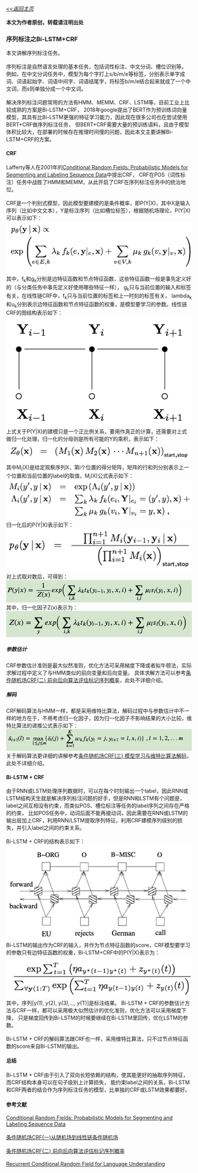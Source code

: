[*<<返回主页*](../index.md)<br><br>
**本文为作者原创，转载请注明出处**<br>
### 序列标注之Bi-LSTM+CRF
本文讲解序列标注任务。<br><br>
序列标注是自然语言处理的基本任务，包括词性标注、中文分词、槽位识别等。
例如，在中文分词任务中，模型为每个字打上s/b/m/e等标签，分别表示单字成词、词语起始字、词语中间字、词语结尾字，将标签b/m/e结合起来就成了一个中文词，而s则单独分成一个中文词。<br><br>
解决序列标注问题常用的方法有HMM、MEMM、CRF、LSTM等，目前工业上比较成熟的方案是Bi-LSTM+CRF，
2018年google提出了BERT作为预训练词向量模型，其具有比Bi-LSTM更强的特征学习能力，因此现在很多公司也在尝试使用BERT+CRF做序列标注任务，
但BERT+CRF需要大量的预训练语料，且由于模型体积比较大，在部署的时候存在推理时间慢的问题，因此本文主要讲解Bi-LSTM+CRF的方案。<br>
#### CRF
Lafferty等人在2001年的[Conditional Random Fields: Probabilistic Models for Segmenting and Labeling Sequence Data](http://repository.upenn.edu/cgi/viewcontent.cgi?article=1162&context=cis_papers)中提出CRF，
CRF在POS（词性标注）任务中战胜了HMM和MEMM，从此开启了CRF在序列标注任务中的统治地位。<br><br>
CRF是一个判别式模型，因此模型要建模的是条件概率，即P(Y|X)，其中X是输入序列（比如中文文本），Y是标注序列（比如槽位标签），根据随机场理论，P(Y|X)可以表示如下：<br>
![crf p(y|x)](../images/NLP/4_tagging_bi_lstm_crf/crf_1.png)<br>
其中，f<sub>k</sub>和g<sub>k</sub>分别是边特征函数和节点特征函数，这些特征函数一般是事先定义好的（与分类任务中事先定义好使用哪些特征一样），
g<sub>k</sub>只与当前位置的输入和标签有关，在线性链CRF中，f<sub>k</sub>只与当前位置的标签和上一时刻的标签有关，
lambda<sub>k</sub>和u<sub>k</sub>分别表示边特征函数和节点特征函数的权重，是模型要学习的参数。线性链CRF的图结构表示如下：<br>
![crf graph structure](../images/NLP/4_tagging_bi_lstm_crf/crf_2.png)<br>
上式关于P(Y|X)的建模只是一个正比例关系，要用作真正的计算，还需要对上式做归一化处理，归一化的分母则是所有可能的Y的乘积，表示如下：<br>
![crf norm](../images/NLP/4_tagging_bi_lstm_crf/crf_3.png)<br>
其中M<sub>i</sub>(X)是给定观察序列X，第i个位置的得分矩阵，矩阵的行和列分别表示上一个位置和当前位置的label的取值，M<sub>i</sub>(X)公式表示如下：<br>
![crf norm](../images/NLP/4_tagging_bi_lstm_crf/crf_4.png)<br>
归一化后的P(Y|X)表示如下：<br>
![crf norm 2](../images/NLP/4_tagging_bi_lstm_crf/crf_5.png)<br>
对上式取对数后，可得到：<br>
![crf norm log](../images/NLP/4_tagging_bi_lstm_crf/crf_6.png)<br>
其中，归一化因子Z(x)表示为：<br>
![crf norm log 2](../images/NLP/4_tagging_bi_lstm_crf/crf_7.png)<br>
##### 参数估计
CRF参数估计准则是最大似然准则，优化方法可采用梯度下降或者拟牛顿法，实际求解过程中定义了与HMM类似的前向变量和后向变量。
具体求解方法可以参考[条件随机场CRF(二) 前向后向算法评估标记序列概率](https://www.cnblogs.com/pinard/p/7055072.html)，此处不详细介绍。<br>
##### 解码
CRF解码算法与HMM一样，都是采用维特比算法，解码过程中与参数估计中不一样的地方在于，不用考虑归一化因子，因为归一化因子不影响结果的大小比较，维特比算法的递推公式表示如下：<br>
![crf decode](../images/NLP/4_tagging_bi_lstm_crf/crf_8.png)<br>
关于解码算法更详细的讲解参考[条件随机场CRF(三) 模型学习与维特比算法解码](https://www.cnblogs.com/pinard/p/7068574.html)，此处不详细介绍。<br>
#### Bi-LSTM + CRF
由于RNN或LSTM处理序列数据时，可以在每个时刻输出一个label，因此RNN或LSTM结构天生就是解决序列标注问题的好手，但是RNN和LSTM有个问题是，label之间互相没有约束，而类似POS、槽位标注等任务的label序列之间存在严格的约束，
比如POS任务中，动词后面不能再接动词，因此需要在RNN或LSTM的输出层加上CRF，利用RNN/LSTM提取序列特征，利用CRF建模序列级别的损失，并引入label之间的约束关系。<br><br>
Bi-LSTM + CRF的结构表示如下：<br>
![bilstm crf graph structure](../images/NLP/4_tagging_bi_lstm_crf/bi_lstm_crf_1.png)<br>
Bi-LSTM的输出作为CRF的输入，并作为节点特征函数的score，CRF模型要学习的参数只有边特征函数的权重，Bi-LSTM+CRF中的P(Y|X)表示为：<br>
![bilstm crf p(y|x)](../images/NLP/4_tagging_bi_lstm_crf/bi_lstm_crf_2.png)<br>
其中，序列[y<sup>*</sup>(1), y<sup>*</sup>(2), y<sup>*</sup>(3),..., y<sup>*</sup>(T)]是标注结果。
Bi-LSTM + CRF的参数估计方法与CRF一样，都可以采用极大似然估计的优化准则，优化方法可以采用梯度下降，
只是梯度回传到Bi-LSTM的时候要继续在Bi-LSTM里回传，优化LSTM的参数。<br><br>
Bi-LSTM + CRF的解码算法跟CRF也一样，采用维特比算法，只不过节点特征函数的score来自Bi-LSTM的输出。<br>
#### 总结
Bi-LSTM + CRF由于引入了双向长短依赖的结构，使其能更好的抽取序列特征，而CRF结构本身可以在句子级别上计算损失，
能约束label之间的关系，Bi-LSTM和CRF两者的结合作为序列标注任务的模型，比单独的CRF或LSTM效果都要好。<br>
#### 参考文献
[Conditional Random Fields: Probabilistic Models for Segmenting and Labeling Sequence Data](http://repository.upenn.edu/cgi/viewcontent.cgi?article=1162&context=cis_papers)<br><br>
[条件随机场CRF(一)从随机场到线性链条件随机场](https://www.cnblogs.com/pinard/p/7048333.html)<br><br>
[条件随机场CRF(二) 前向后向算法评估标记序列概率](https://www.cnblogs.com/pinard/p/7055072.html)<br><br>
[Recurrent Conditional Random Field for Language Understanding](https://www.researchgate.net/publication/266798174_Recurrent_Conditional_Random_Field_for_Language_Understanding)<br><br>
